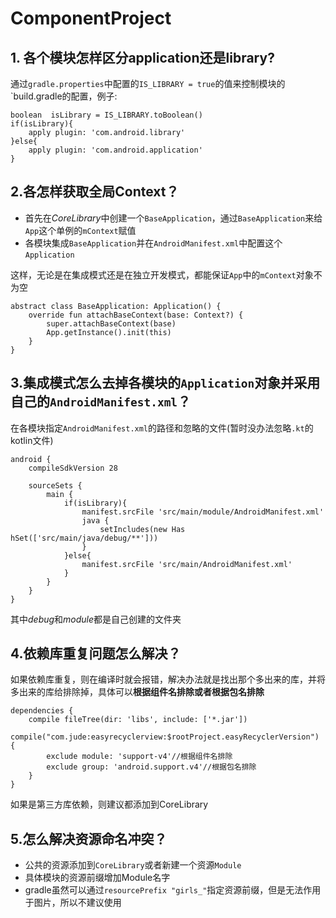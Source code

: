 # ComponentProject

## 1. 各个模块怎样区分application还是library?

通过`gradle.properties`中配置的`IS_LIBRARY = true`的值来控制模块的`build.gradle的配置，例子:

```
boolean  isLibrary = IS_LIBRARY.toBoolean()
if(isLibrary){
    apply plugin: 'com.android.library'
}else{
    apply plugin: 'com.android.application'
}
```

## 2.各怎样获取全局Context？

* 首先在*CoreLibrary*中创建一个`BaseApplication`，通过`BaseApplication`来给`App`这个单例的`mContext`赋值
* 各模块集成`BaseApplication`并在`AndroidManifest.xml`中配置这个`Application`

这样，无论是在集成模式还是在独立开发模式，都能保证`App`中的`mContext`对象不为空

```
abstract class BaseApplication: Application() {
    override fun attachBaseContext(base: Context?) {
        super.attachBaseContext(base)
        App.getInstance().init(this)
    }
}
```

## 3.集成模式怎么去掉各模块的`Application`对象并采用自己的`AndroidManifest.xml`？

在各模块指定`AndroidManifest.xml`的路径和忽略的文件(暂时没办法忽略`.kt`的kotlin文件)

```
android {
    compileSdkVersion 28
    
    sourceSets {
        main {
            if(isLibrary){
                manifest.srcFile 'src/main/module/AndroidManifest.xml'
                java {
                    setIncludes(new Has hSet(['src/main/java/debug/**']))
                }
            }else{
                manifest.srcFile 'src/main/AndroidManifest.xml'
            }
        }
    }
}
```

其中*debug*和*module*都是自己创建的文件夹

## 4.依赖库重复问题怎么解决？

如果依赖库重复，则在编译时就会报错，解决办法就是找出那个多出来的库，并将多出来的库给排除掉，具体可以**根据组件名排除或者根据包名排除**

```
dependencies {
    compile fileTree(dir: 'libs', include: ['*.jar'])
    compile("com.jude:easyrecyclerview:$rootProject.easyRecyclerVersion") {
        exclude module: 'support-v4'//根据组件名排除
        exclude group: 'android.support.v4'//根据包名排除
    }
}
```

如果是第三方库依赖，则建议都添加到CoreLibrary

## 5.怎么解决资源命名冲突？

* 公共的资源添加到`CoreLibrary`或者新建一个资源`Module`
* 具体模块的资源前缀增加Module名字
* gradle虽然可以通过`resourcePrefix "girls_"`指定资源前缀，但是无法作用于图片，所以不建议使用




